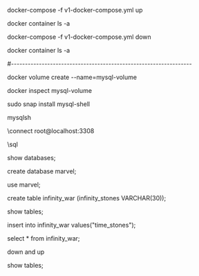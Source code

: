 docker-compose -f v1-docker-compose.yml up

docker container ls -a

docker-compose -f v1-docker-compose.yml down

docker container ls -a

#-----------------------------------------------------------------

docker volume create --name=mysql-volume

docker inspect mysql-volume

sudo snap install mysql-shell

mysqlsh

\connect root@localhost:3308

\sql

show databases;

create database marvel;

use marvel;

create table infinity_war (infinity_stones VARCHAR(30));

show tables;

insert into infinity_war values("time_stones");

select * from infinity_war;

down and up

show tables;



